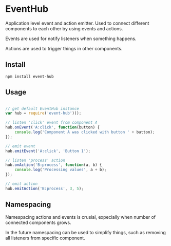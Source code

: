 # EventHub

Application level event and action emitter. Used to connect different 
components to each other by using events and actions.

Events are used for notify listeners when something happens.

Actions are used to trigger things in other components.

## Install

```
npm install event-hub
```

## Usage

```javascript

// get default EventHub instance
var hub = require('event-hub')();

// listen 'click' event from component A
hub.onEvent('A:click', function(button) {
    console.log('Component A was clicked with button ' + button);
});

// emit event
hub.emitEvent('A:click', 'Button 1');

// listen 'process' action
hub.onAction('B:process', function(a, b) {
    console.log('Processing values', a + b);
});

// emit action
hub.emitAction('B:process', 3, 5);

```

## Namespacing

Namespacing actions and events is crusial, expecially when number of connected 
components grows.

In the future namespacing can be used to simplify things, such as removing all
listeners from specific component.
